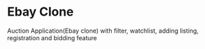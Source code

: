 # Ebay Clone
Auction Application(Ebay clone) with filter, watchlist, adding listing, registration and bidding feature
